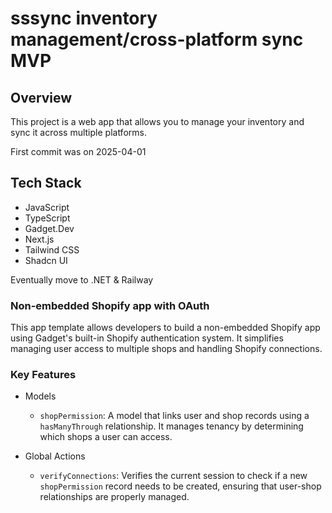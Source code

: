 # sssync inventory management/cross-platform sync MVP

## Overview

This project is a web app that allows you to manage your inventory and sync it across multiple platforms.

First commit was on 2025-04-01

## Tech Stack

- JavaScript
- TypeScript
- Gadget.Dev
- Next.js
- Tailwind CSS
- Shadcn UI

Eventually move to .NET & Railway 

### Non-embedded Shopify app with OAuth

This app template allows developers to build a non-embedded Shopify app using Gadget's built-in Shopify authentication system. It simplifies managing user access to multiple shops and handling Shopify connections.

### Key Features

- Models

  - `shopPermission`: A model that links user and shop records using a `hasManyThrough` relationship. It manages tenancy by determining which shops a user can access.

- Global Actions

  - `verifyConnections`: Verifies the current session to check if a new `shopPermission` record needs to be created, ensuring that user-shop relationships are properly managed.
